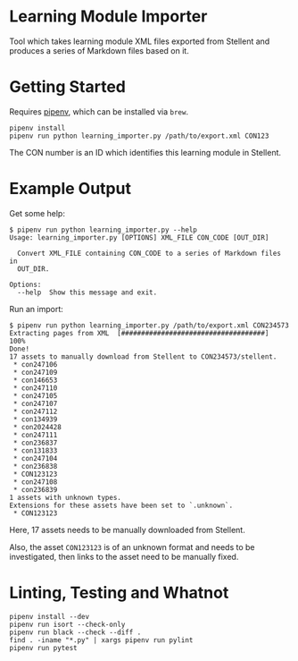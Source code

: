 # Learning Module Importer

Tool which takes learning module XML files exported from Stellent and produces a series of Markdown files based on it.

# Getting Started

Requires [pipenv](https://pipenv.readthedocs.io/), which can be installed via `brew`.

```
pipenv install
pipenv run python learning_importer.py /path/to/export.xml CON123
```

The CON number is an ID which identifies this learning module in Stellent.

# Example Output

Get some help:

```
$ pipenv run python learning_importer.py --help
Usage: learning_importer.py [OPTIONS] XML_FILE CON_CODE [OUT_DIR]

  Convert XML_FILE containing CON_CODE to a series of Markdown files in
  OUT_DIR.

Options:
  --help  Show this message and exit.
```

Run an import:

```
$ pipenv run python learning_importer.py /path/to/export.xml CON234573
Extracting pages from XML  [####################################]  100%          
Done!
17 assets to manually download from Stellent to CON234573/stellent.
 * con247106
 * con247109
 * con146653
 * con247110
 * con247105
 * con247107
 * con247112
 * con134939
 * con2024428
 * con247111
 * con236837
 * con131833
 * con247104
 * con236838
 * CON123123
 * con247108
 * con236839
1 assets with unknown types.
Extensions for these assets have been set to `.unknown`.
 * CON123123
```

Here, 17 assets needs to be manually downloaded from Stellent.

Also, the asset `CON123123` is of an unknown format and needs to be investigated, then links to the asset need to be manually fixed.

# Linting, Testing and Whatnot

```
pipenv install --dev
pipenv run isort --check-only
pipenv run black --check --diff .
find . -iname "*.py" | xargs pipenv run pylint
pipenv run pytest
```
